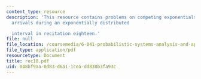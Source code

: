 ```yaml
---
content_type: resource
description: 'This resource contains problems on competing exponentials and Poisson
  arrivals during an exponentially distributed

  interval in recitation eighteen.'
file: null
file_location: /coursemedia/6-041-probabilistic-systems-analysis-and-applied-probability-spring-2006/048bf9aa0d83d6a11ceadd830b3fa93c_rec18.pdf
file_type: application/pdf
resourcetype: Document
title: rec18.pdf
uid: 048bf9aa-0d83-d6a1-1cea-dd830b3fa93c
---
```

